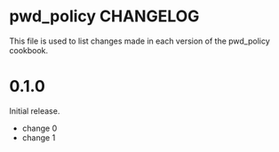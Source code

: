 # pwd_policy CHANGELOG

This file is used to list changes made in each version of the pwd_policy cookbook.

# 0.1.0

Initial release.

- change 0
- change 1

